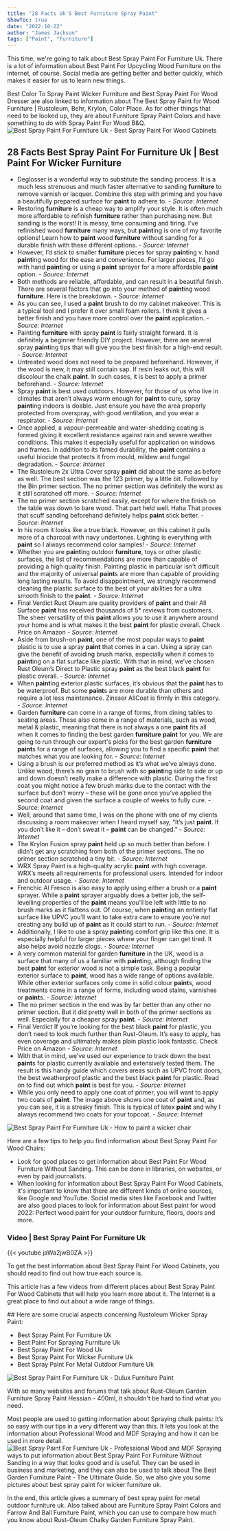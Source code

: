 ```yaml
---
title: "28 Facts Uk'S Best Furniture Spray Paint"
ShowToc: true 
date: "2022-10-22"
author: "James Jackson" 
tags: ["Paint", "Furniture"]
---
```


	
This time, we're going to talk about Best Spray Paint For Furniture Uk. There is a lot of information about Best Paint For Upcycling Wood Furniture on the internet, of course. Social media are getting better and better quickly, which makes it easier for us to learn new things.

Best Color To Spray Paint Wicker Furniture and Best Spray Paint For Wood Dresser are also linked to information about The Best Spray Paint for Wood Furniture | Rustoleum, Behr, Krylon, Color Place. As for other things that need to be looked up, they are about Furniture Spray Paint Colors and have something to do with Spray Paint For Wood B&Q.
<img loading="lazy" src="https://craft-art.com/wp-content/uploads/2022/02/Tips-for-Spray-Painting-Wood.jpg" onerror="this.onerror=null;this.src='https://blogger.googleusercontent.com/img/a/AVvXsEhe7F7TRXHtjiKvHb5vS7DmnxvpHiDyoYyYvm1nHB3Qp2_w3BnM6A2eq4v7FYxCC9bfZt3a9vIMtAYEKUiaDQbHMg-ViyGmRIj39MLp0bGFfgfYw1Dc9q_H-T0wiTm3l0Uq42dETrN9eC8aGJ9_IORZsxST1AcLR7np1koOfcc7tnHa4S8Mwz_xD9d0=s16000';" alt="Best Spray Paint For Furniture Uk - Best Spray Paint For Wood Cabinets" >

## 28 Facts Best Spray Paint For Furniture Uk | Best Paint For Wicker Furniture
-   Deglosser is a wonderful way to substitute the sanding process. It is a much less strenuous and much faster alternative to sanding **furniture** to remove varnish or lacquer. Combine this step with priming and you have a beautifully prepared surface for **paint** to adhere to. - <cite>Source: Internet</cite>
-   Restoring **furniture** is a cheap way to amplify your style. It is often much more affordable to refinish **furniture** rather than purchasing new. But sanding is the worst! It is messy, time consuming and tiring. I’ve refinished wood **furniture** many ways, but **paint**ing is one of my favorite options! Learn how to **paint** wood **furniture** without sanding for a durable finish with these different options. - <cite>Source: Internet</cite>
-   However, I’d stick to smaller **furniture** pieces for spray **paint**ing v. hand **paint**ing wood for the ease and convenience. For larger pieces, I’d go with hand **paint**ing or using a **paint** sprayer for a more affordable **paint** option. - <cite>Source: Internet</cite>
-   Both methods are reliable, affordable, and can result in a beautiful finish. There are several factors that go into your method of **paint**ing wood **furniture**. Here is the breakdown. - <cite>Source: Internet</cite>
-   As you can see, I used a **paint** brush to do my cabinet makeover. This is a typical tool and I prefer it over small foam rollers. I think it gives a better finish and you have more control over the **paint** application. - <cite>Source: Internet</cite>
-   Painting **furniture** with spray **paint** is fairly straight forward. It is definitely a beginner friendly DIY project. However, there are several spray **paint**ing tips that will give you the best finish for a high-end result. - <cite>Source: Internet</cite>
-   Untreated wood does not need to be prepared beforehand. However, if the wood is new, it may still contain sap. If resin leaks out, this will discolour the chalk **paint**. In such cases, it is best to apply a primer beforehand. - <cite>Source: Internet</cite>
-   Spray **paint** is best used outdoors. However, for those of us who live in climates that aren’t always warm enough for **paint** to cure, spray **paint**ing indoors is doable. Just ensure you have the area properly protected from overspray, with good ventilation, and you wear a respirator. - <cite>Source: Internet</cite>
-   Once applied, a vapour-permeable and water-shedding coating is formed giving it excellent resistance against rain and severe weather conditions. This makes it especially useful for application on windows and frames. In addition to its famed durability, the **paint** contains a useful biocide that protects it from mould, mildew and fungal degradation. - <cite>Source: Internet</cite>
-   The Rustoleum 2x Ultra Cover spray **paint** did about the same as before as well. The best section was the 123 primer, by a little bit. Followed by the Bin primer section. The no primer section was definitely the worst as it still scratched off more. - <cite>Source: Internet</cite>
-   The no primer section scratched easily, except for where the finish on the table was down to bare wood. That part held well. Haha That proves that scuff sanding beforehand definitely helps **paint** stick better. - <cite>Source: Internet</cite>
-   In his room it looks like a true black. However, on this cabinet it pulls more of a charcoal with navy undertones. Lighting is everything with **paint** so I always recommend color samples! - <cite>Source: Internet</cite>
-   Whether you are **paint**ing outdoor **furniture**, toys or other plastic surfaces, the list of recommendations are more than capable of providing a high quality finish. Painting plastic in particular isn’t difficult and the majority of universal **paint**s are more than capable of providing long lasting results. To avoid disappointment, we strongly recommend cleaning the plastic surface to the best of your abilities for a ultra smooth finish to the **paint**. - <cite>Source: Internet</cite>
-   Final Verdict Rust Oleum are quality providers of **paint** and their All Surface **paint** has received thousands of 5* reviews from customers. The sheer versatility of this **paint** allows you to use it anywhere around your home and is what makes it the best **paint** for plastic overall. Check Price on Amazon - <cite>Source: Internet</cite>
-   Aside from brush-on **paint**, one of the most popular ways to **paint** plastic is to use a spray **paint** that comes in a can. Using a spray can give the benefit of avoiding brush marks, especially when it comes to **paint**ing on a flat surface like plastic. With that in mind, we’ve chosen Rust Oleum’s Direct to Plastic spray **paint** as the best black **paint** for plastic overall. - <cite>Source: Internet</cite>
-   When **paint**ing exterior plastic surfaces, it’s obvious that the **paint** has to be waterproof. But some **paint**s are more durable than others and require a lot less maintenance. Zinsser AllCoat is firmly in this category. - <cite>Source: Internet</cite>
-   Garden **furniture** can come in a range of forms, from dining tables to seating areas. These also come in a range of materials, such as wood, metal & plastic, meaning that there is not always a one **paint** fits all when it comes to finding the best garden **furniture** **paint** for you. We are going to run through our expert's picks for the best garden **furniture** **paint**s for a range of surfaces, allowing you to find a specific **paint** that matches what you are looking for. - <cite>Source: Internet</cite>
-   Using a brush is our preferred method as it’s what we’ve always done. Unlike wood, there’s no grain to brush with so **paint**ing side to side or up and down doesn’t really make a difference with plastic. During the first coat you might notice a few brush marks due to the contact with the surface but don’t worry – these will be gone once you’ve applied the second coat and given the surface a couple of weeks to fully cure. - <cite>Source: Internet</cite>
-   Well, around that same time, I was on the phone with one of my clients discussing a room makeover when I heard myself say, “It’s just **paint**. If you don’t like it – don’t sweat it – **paint** can be changed.” - <cite>Source: Internet</cite>
-   The Krylon Fusion spray **paint** held up so much better than before. I didn’t get any scratching from both of the primer sections. The no primer section scratched a tiny bit. - <cite>Source: Internet</cite>
-   WRX Spray Paint is a high-quality acrylic **paint** with high coverage. WRX’s meets all requirements for professional users. Intended for indoor and outdoor usage. - <cite>Source: Internet</cite>
-   Frenchic Al Fresco is also easy to apply using either a brush or a **paint** sprayer. While a **paint** sprayer arguably does a better job, the self-levelling properties of the **paint** means you’ll be left with little to no brush marks as it flattens out. Of course, when **paint**ing an entirely flat surface like UPVC you’ll want to take extra care to ensure you’re not creating any build up of **paint** as it could start to run. - <cite>Source: Internet</cite>
-   Additionally, I like to use a spray **paint**ing comfort grip like this one. It is especially helpful for larger pieces where your finger can get tired. It also helps avoid nozzle clogs. - <cite>Source: Internet</cite>
-   A very common material for garden **furniture** in the UK, wood is a surface that many of us a familiar with **paint**ing, although finding the best **paint** for exterior wood is not a simple task. Being a popular exterior surface to **paint**, wood has a wide range of options available. While other exterior surfaces only come in solid colour **paint**s, wood treatments come in a range of forms, including wood stains, varnishes or **paint**s. - <cite>Source: Internet</cite>
-   The no primer section in the end was by far better than any other no primer section. But it did pretty well in both of the primer sections as well. Especially for a cheaper spray **paint**. - <cite>Source: Internet</cite>
-   Final Verdict If you’re looking for the best black **paint** for plastic, you don’t need to look much further than Rust-Oleum. It’s easy to apply, has even coverage and ultimately makes plain plastic look fantastic. Check Price on Amazon - <cite>Source: Internet</cite>
-   With that in mind, we’ve used our experience to track down the best **paint**s for plastic currently available and extensively tested them. The result is this handy guide which covers areas such as UPVC front doors, the best weatherproof plastic and the best black **paint** for plastic. Read on to find out which **paint** is best for you. - <cite>Source: Internet</cite>
-   While you only need to apply one coat of primer, you will want to apply two coats of **paint**. The image above shows one coat of **paint** and, as you can see, it is a streaky finish. This is typical of latex **paint** and why I always recommend two coats for your topcoat. - <cite>Source: Internet</cite>


<img loading="lazy" src="https://i.pinimg.com/736x/29/b6/e4/29b6e40f3b4db71d5c710e6749c5c78b.jpg" onerror="this.onerror=null;this.src='https://blogger.googleusercontent.com/img/a/AVvXsEhe7F7TRXHtjiKvHb5vS7DmnxvpHiDyoYyYvm1nHB3Qp2_w3BnM6A2eq4v7FYxCC9bfZt3a9vIMtAYEKUiaDQbHMg-ViyGmRIj39MLp0bGFfgfYw1Dc9q_H-T0wiTm3l0Uq42dETrN9eC8aGJ9_IORZsxST1AcLR7np1koOfcc7tnHa4S8Mwz_xD9d0=s16000';" alt="Best Spray Paint For Furniture Uk - How to paint a wicker chair" >

Here are a few tips to help you find information about Best Spray Paint For Wood Chairs:
- Look for good places to get information about Best Paint For Wood Furniture Without Sanding. This can be done in libraries, on websites, or even by paid journalists.
- When looking for information about Best Spray Paint For Wood Cabinets, it's important to know that there are different kinds of online sources, like Google and YouTube. Social media sites like Facebook and Twitter are also good places to look for information about Best paint for wood 2022: Perfect wood paint for your outdoor furniture, floors, doors and more.

### Video | Best Spray Paint For Furniture Uk
{{< youtube jaWa2jwB0ZA >}} 

To get the best information about Best Spray Paint For Wood Cabinets, you should read to find out how true each source is.

This article has a few videos from different places about Best Spray Paint For Wood Cabinets that will help you learn more about it. The Internet is a great place to find out about a wide range of things.
<script async="async" data-cfasync="false" src="//normallydemandedalter.com/fe63df3c5408708b15d8dc3d9b206b31/invoke.js"></script>
<div id="container-fe63df3c5408708b15d8dc3d9b206b31"></div>
## Here are some crucial aspects concerning Rustoleum Wicker Spray Paint:

- Best Spray Paint For Furniture Uk
- Best Paint For Spraying Furniture Uk
- Best Spray Paint For Wood Uk
- Best Spray Paint For Wicker Furniture Uk
- Best Spray Paint For Metal Outdoor Furniture Uk

 <img loading="lazy" src="https://cdn.dribbble.com/users/612769/screenshots/2747392/united.jpg" onerror="this.onerror=null;this.src='https://blogger.googleusercontent.com/img/a/AVvXsEhe7F7TRXHtjiKvHb5vS7DmnxvpHiDyoYyYvm1nHB3Qp2_w3BnM6A2eq4v7FYxCC9bfZt3a9vIMtAYEKUiaDQbHMg-ViyGmRIj39MLp0bGFfgfYw1Dc9q_H-T0wiTm3l0Uq42dETrN9eC8aGJ9_IORZsxST1AcLR7np1koOfcc7tnHa4S8Mwz_xD9d0=s16000';" alt="Best Spray Paint For Furniture Uk - Dulux Furniture Paint" >

With so many websites and forums that talk about Rust-Oleum Garden Furniture Spray Paint Hessian - 400ml, it shouldn't be hard to find what you need.

Most people are used to getting information about Spraying chalk paints: It’s so easy with our tips in a very different way than this. It lets you look at the information about Professional Wood and MDF Spraying and how it can be used in more detail.
<img loading="lazy" src="https://i.pinimg.com/736x/78/3f/39/783f392d08e7de23e4a68eae52779601.jpg" onerror="this.onerror=null;this.src='https://blogger.googleusercontent.com/img/a/AVvXsEhe7F7TRXHtjiKvHb5vS7DmnxvpHiDyoYyYvm1nHB3Qp2_w3BnM6A2eq4v7FYxCC9bfZt3a9vIMtAYEKUiaDQbHMg-ViyGmRIj39MLp0bGFfgfYw1Dc9q_H-T0wiTm3l0Uq42dETrN9eC8aGJ9_IORZsxST1AcLR7np1koOfcc7tnHa4S8Mwz_xD9d0=s16000';" alt="Best Spray Paint For Furniture Uk - Professional Wood and MDF Spraying" >
ways to put information about Best Spray Paint For Furniture Without Sanding in a way that looks good and is useful. They can be used in business and marketing, and they can also be used to talk about The Best Garden Furniture Paint - The Ultimate Guide. So, we also give you some pictures about best spray paint for wicker furniture uk.

In the end, this article gives a summary of best spray paint for metal outdoor furniture uk. Also talked about are Furniture Spray Paint Colors and Farrow And Ball Furniture Paint, which you can use to compare how much you know about Rust-Oleum Chalky Garden Furniture Spray Paint.
	
	
	
	

